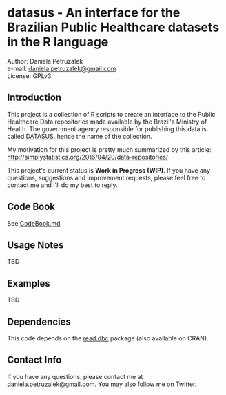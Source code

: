 # datasus - An interface for the Brazilian Public Healthcare datasets in the R language

Author: Daniela Petruzalek  
e-mail: daniela.petruzalek@gmail.com  
License: GPLv3

## Introduction

This project is a collection of R scripts to create an interface to the Public Healthcare Data repositories made available by the Brazil's Ministry of Health. The government agency responsible for publishing this data is called [DATASUS](http://datasus.saude.gov.br/), hence the name of the collection.

My motivation for this project is pretty much summarized by this article: http://simplystatistics.org/2016/04/20/data-repositories/

This project's current status is **Work in Progress (WIP)**. If you have any questions, suggestions and improvement requests, please feel free to contact me and I'll do my best to reply.

## Code Book

See [CodeBook.md](/inst/CodeBook.md)

## Usage Notes

TBD

## Examples

TBD

## Dependencies

This code depends on the [read.dbc](https://github.com/danicat) package (also available on CRAN).

## Contact Info

If you have any questions, please contact me at daniela.petruzalek@gmail.com. You may also follow me on [Twitter](https://twitter.com/danicat83).
